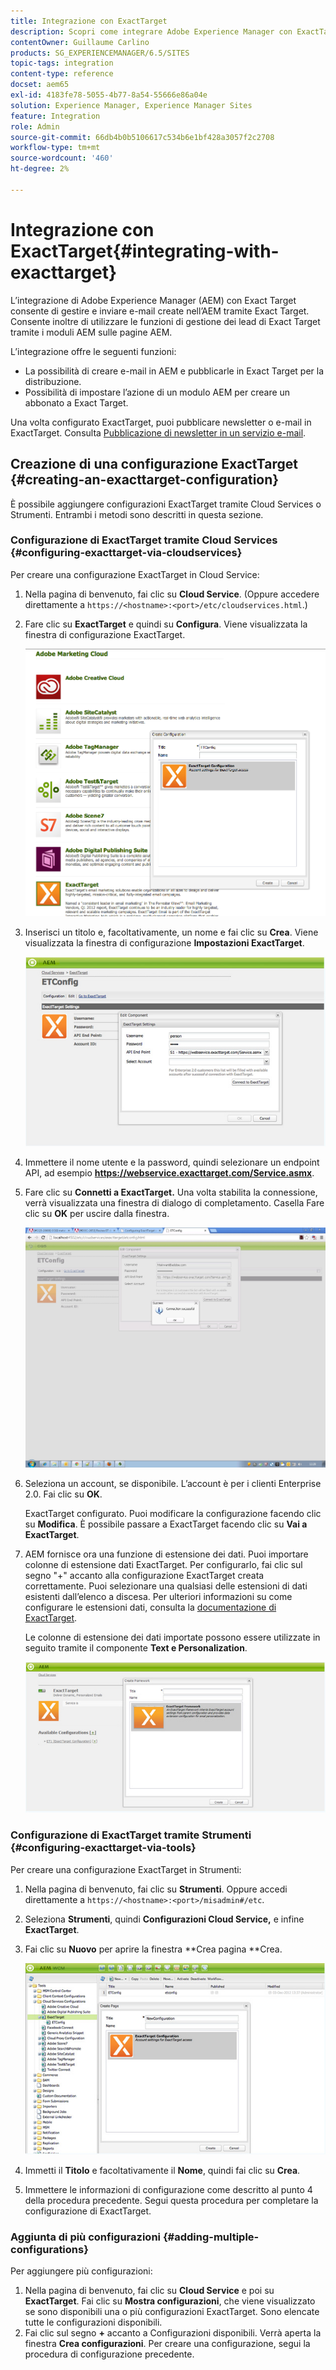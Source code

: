 ```yaml
---
title: Integrazione con ExactTarget
description: Scopri come integrare Adobe Experience Manager con ExactTarget.
contentOwner: Guillaume Carlino
products: SG_EXPERIENCEMANAGER/6.5/SITES
topic-tags: integration
content-type: reference
docset: aem65
exl-id: 4183fe78-5055-4b77-8a54-55666e86a04e
solution: Experience Manager, Experience Manager Sites
feature: Integration
role: Admin
source-git-commit: 66db4b0b5106617c534b6e1bf428a3057f2c2708
workflow-type: tm+mt
source-wordcount: '460'
ht-degree: 2%

---
```


# Integrazione con ExactTarget{#integrating-with-exacttarget}

L’integrazione di Adobe Experience Manager (AEM) con Exact Target consente di gestire e inviare e-mail create nell’AEM tramite Exact Target. Consente inoltre di utilizzare le funzioni di gestione dei lead di Exact Target tramite i moduli AEM sulle pagine AEM.

L’integrazione offre le seguenti funzioni:

* La possibilità di creare e-mail in AEM e pubblicarle in Exact Target per la distribuzione.
* Possibilità di impostare l’azione di un modulo AEM per creare un abbonato a Exact Target.

Una volta configurato ExactTarget, puoi pubblicare newsletter o e-mail in ExactTarget. Consulta [Pubblicazione di newsletter in un servizio e-mail](/help/sites-authoring/personalization.md).

## Creazione di una configurazione ExactTarget {#creating-an-exacttarget-configuration}

È possibile aggiungere configurazioni ExactTarget tramite Cloud Services o Strumenti. Entrambi i metodi sono descritti in questa sezione.

### Configurazione di ExactTarget tramite Cloud Services {#configuring-exacttarget-via-cloudservices}

Per creare una configurazione ExactTarget in Cloud Service:

1. Nella pagina di benvenuto, fai clic su **Cloud Service**. (Oppure accedere direttamente a `https://<hostname>:<port>/etc/cloudservices.html`.)
1. Fare clic su **ExactTarget** e quindi su **Configura**. Viene visualizzata la finestra di configurazione ExactTarget.

   ![chlimage_1-19](assets/chlimage_1-19.png)

1. Inserisci un titolo e, facoltativamente, un nome e fai clic su **Crea**. Viene visualizzata la finestra di configurazione **Impostazioni ExactTarget**.

   ![chlimage_1](assets/chlimage_1.jpeg)

1. Immettere il nome utente e la password, quindi selezionare un endpoint API, ad esempio **https://webservice.exacttarget.com/Service.asmx**.
1. Fare clic su **Connetti a ExactTarget.** Una volta stabilita la connessione, verrà visualizzata una finestra di dialogo di completamento. Casella Fare clic su **OK** per uscire dalla finestra.

   ![chlimage_1-1](assets/chlimage_1-1.jpeg)

1. Seleziona un account, se disponibile. L’account è per i clienti Enterprise 2.0. Fai clic su **OK**.

   ExactTarget configurato. Puoi modificare la configurazione facendo clic su **Modifica**. È possibile passare a ExactTarget facendo clic su **Vai a ExactTarget**.

1. AEM fornisce ora una funzione di estensione dei dati. Puoi importare colonne di estensione dati ExactTarget. Per configurarlo, fai clic sul segno &quot;+&quot; accanto alla configurazione ExactTarget creata correttamente. Puoi selezionare una qualsiasi delle estensioni di dati esistenti dall’elenco a discesa. Per ulteriori informazioni su come configurare le estensioni dati, consulta la [documentazione di ExactTarget](https://help.salesforce.com/s/articleView?id=sf.mc_es_data_extension_data_relationships_classic.htm&amp;type=5).

   Le colonne di estensione dei dati importate possono essere utilizzate in seguito tramite il componente **Text e Personalization**.

   ![chlimage_1-2](assets/chlimage_1-2.jpeg)

### Configurazione di ExactTarget tramite Strumenti {#configuring-exacttarget-via-tools}

Per creare una configurazione ExactTarget in Strumenti:

1. Nella pagina di benvenuto, fai clic su **Strumenti**. Oppure accedi direttamente a `https://<hostname>:<port>/misadmin#/etc`.
1. Seleziona **Strumenti**, quindi **Configurazioni Cloud Service,** e infine **ExactTarget**.
1. Fai clic su **Nuovo** per aprire la finestra **Crea pagina **Crea.

   ![chlimage_1-34](assets/chlimage_1-3.jpeg)

1. Immetti il **Titolo** e facoltativamente il **Nome**, quindi fai clic su **Crea**.
1. Immettere le informazioni di configurazione come descritto al punto 4 della procedura precedente. Segui questa procedura per completare la configurazione di ExactTarget.

### Aggiunta di più configurazioni {#adding-multiple-configurations}

Per aggiungere più configurazioni:

1. Nella pagina di benvenuto, fai clic su **Cloud Service** e poi su **ExactTarget**. Fai clic su **Mostra configurazioni**, che viene visualizzato se sono disponibili una o più configurazioni ExactTarget. Sono elencate tutte le configurazioni disponibili.
1. Fai clic sul segno **+** accanto a Configurazioni disponibili. Verrà aperta la finestra **Crea configurazioni**. Per creare una configurazione, segui la procedura di configurazione precedente.
